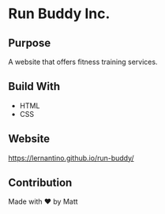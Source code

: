 # Run Buddy Inc.


## Purpose

A website that offers fitness training services.


## Build With
* HTML
* CSS


## Website
https://lernantino.github.io/run-buddy/


## Contribution
Made with ❤️ by Matt
